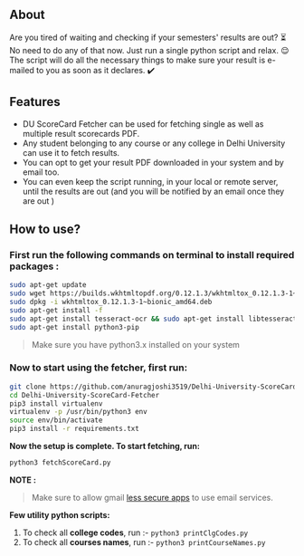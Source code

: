 ## About

Are you tired of waiting and checking if your semesters' results are out? :hourglass_flowing_sand:  
No need to do any of that now. Just run a single python script and relax. :relieved:  
The script will do all the necessary things to make sure your result is e-mailed to you as soon as it declares. :heavy_check_mark:

## Features

* DU ScoreCard Fetcher can be used for fetching single as well as multiple result scorecards PDF.
* Any student belonging to any course or any college in Delhi University can use it to fetch results. 
* You can opt to get your result PDF downloaded in your system and by email too.
* You can even keep the script running, in your local or remote server, until the results are out (and you will be notified by an email once they are out )

## How to use?

### First run the following commands on terminal to install required packages : 

```bash
sudo apt-get update
sudo wget https://builds.wkhtmltopdf.org/0.12.1.3/wkhtmltox_0.12.1.3-1~bionic_amd64.deb
sudo dpkg -i wkhtmltox_0.12.1.3-1~bionic_amd64.deb
sudo apt-get install -f
sudo apt-get install tesseract-ocr && sudo apt-get install libtesseract-dev
sudo apt-get install python3-pip
```

>Make sure you have python3.x installed on your system

### Now to start using the fetcher, first run:

```bash
git clone https://github.com/anuragjoshi3519/Delhi-University-ScoreCard-Fetcher.git
cd Delhi-University-ScoreCard-Fetcher
pip3 install virtualenv
virtualenv -p /usr/bin/python3 env
source env/bin/activate
pip3 install -r requirements.txt
```

**Now the setup is complete. To start fetching, run:**
 
 ```bash
 python3 fetchScoreCard.py
 ```



**NOTE :**

>Make sure to allow gmail [less secure apps](https://myaccount.google.com/lesssecureapps) to use email services.



**Few utility python scripts:**

1. To check all **college codes**, run :-  `python3 printClgCodes.py` 
2. To check all **courses names**, run :-  `python3 printCourseNames.py`


